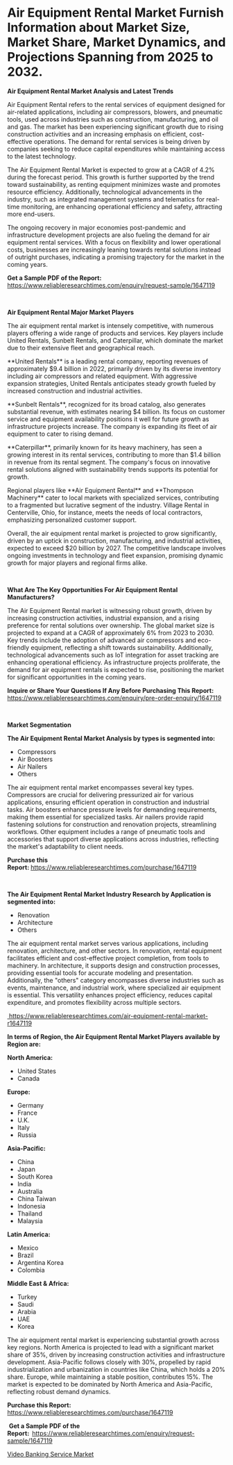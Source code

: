 <p><h1>Air Equipment Rental Market Furnish Information about Market Size, Market Share, Market Dynamics, and Projections Spanning from 2025 to 2032.</h1></p><p><strong>Air Equipment Rental Market Analysis and Latest Trends</strong></p>
<p><p>Air Equipment Rental refers to the rental services of equipment designed for air-related applications, including air compressors, blowers, and pneumatic tools, used across industries such as construction, manufacturing, and oil and gas. The market has been experiencing significant growth due to rising construction activities and an increasing emphasis on efficient, cost-effective operations. The demand for rental services is being driven by companies seeking to reduce capital expenditures while maintaining access to the latest technology.</p><p>The Air Equipment Rental Market is expected to grow at a CAGR of 4.2% during the forecast period. This growth is further supported by the trend toward sustainability, as renting equipment minimizes waste and promotes resource efficiency. Additionally, technological advancements in the industry, such as integrated management systems and telematics for real-time monitoring, are enhancing operational efficiency and safety, attracting more end-users.</p><p>The ongoing recovery in major economies post-pandemic and infrastructure development projects are also fueling the demand for air equipment rental services. With a focus on flexibility and lower operational costs, businesses are increasingly leaning towards rental solutions instead of outright purchases, indicating a promising trajectory for the market in the coming years.</p></p>
<p><strong>Get a Sample PDF of the Report:&nbsp;</strong> <a href="https://www.reliableresearchtimes.com/enquiry/request-sample/1647119?utm_campaign=2220&utm_medium=2&utm_source=Github&utm_content=ia&utm_term=10032025&utm_id=air-equipment-rental">https://www.reliableresearchtimes.com/enquiry/request-sample/1647119</a></p>
<p>&nbsp;</p>
<p><strong>Air Equipment Rental Major Market Players</strong></p>
<p><p>The air equipment rental market is intensely competitive, with numerous players offering a wide range of products and services. Key players include United Rentals, Sunbelt Rentals, and Caterpillar, which dominate the market due to their extensive fleet and geographical reach.</p><p>**United Rentals** is a leading rental company, reporting revenues of approximately $9.4 billion in 2022, primarily driven by its diverse inventory including air compressors and related equipment. With aggressive expansion strategies, United Rentals anticipates steady growth fueled by increased construction and industrial activities.</p><p>**Sunbelt Rentals**, recognized for its broad catalog, also generates substantial revenue, with estimates nearing $4 billion. Its focus on customer service and equipment availability positions it well for future growth as infrastructure projects increase. The company is expanding its fleet of air equipment to cater to rising demand.</p><p>**Caterpillar**, primarily known for its heavy machinery, has seen a growing interest in its rental services, contributing to more than $1.4 billion in revenue from its rental segment. The company's focus on innovative rental solutions aligned with sustainability trends supports its potential for growth.</p><p>Regional players like **Air Equipment Rental** and **Thompson Machinery** cater to local markets with specialized services, contributing to a fragmented but lucrative segment of the industry. Village Rental in Centerville, Ohio, for instance, meets the needs of local contractors, emphasizing personalized customer support.</p><p>Overall, the air equipment rental market is projected to grow significantly, driven by an uptick in construction, manufacturing, and industrial activities, expected to exceed $20 billion by 2027. The competitive landscape involves ongoing investments in technology and fleet expansion, promising dynamic growth for major players and regional firms alike.</p></p>
<p>&nbsp;</p>
<p><strong>What Are The Key Opportunities For Air Equipment Rental Manufacturers?</strong></p>
<p><p>The Air Equipment Rental market is witnessing robust growth, driven by increasing construction activities, industrial expansion, and a rising preference for rental solutions over ownership. The global market size is projected to expand at a CAGR of approximately 6% from 2023 to 2030. Key trends include the adoption of advanced air compressors and eco-friendly equipment, reflecting a shift towards sustainability. Additionally, technological advancements such as IoT integration for asset tracking are enhancing operational efficiency. As infrastructure projects proliferate, the demand for air equipment rentals is expected to rise, positioning the market for significant opportunities in the coming years.</p></p>
<p><strong>Inquire or Share Your Questions If Any Before Purchasing This Report:</strong> <a href="https://www.reliableresearchtimes.com/enquiry/pre-order-enquiry/1647119?utm_campaign=2220&utm_medium=2&utm_source=Github&utm_content=ia&utm_term=10032025&utm_id=air-equipment-rental">https://www.reliableresearchtimes.com/enquiry/pre-order-enquiry/1647119</a></p>
<p>&nbsp;</p>
<p><strong>Market Segmentation</strong></p>
<p><strong>The Air Equipment Rental Market Analysis by types is segmented into:</strong></p>
<p><ul><li>Compressors</li><li>Air Boosters</li><li>Air Nailers</li><li>Others</li></ul></p>
<p><p>The air equipment rental market encompasses several key types. Compressors are crucial for delivering pressurized air for various applications, ensuring efficient operation in construction and industrial tasks. Air boosters enhance pressure levels for demanding requirements, making them essential for specialized tasks. Air nailers provide rapid fastening solutions for construction and renovation projects, streamlining workflows. Other equipment includes a range of pneumatic tools and accessories that support diverse applications across industries, reflecting the market's adaptability to client needs.</p></p>
<p><strong>Purchase this Report:&nbsp;</strong><a href="https://www.reliableresearchtimes.com/purchase/1647119?utm_campaign=2220&utm_medium=2&utm_source=Github&utm_content=ia&utm_term=10032025&utm_id=air-equipment-rental">https://www.reliableresearchtimes.com/purchase/1647119</a></p>
<p>&nbsp;</p>
<p><strong>The Air Equipment Rental Market Industry Research by Application is segmented into:</strong></p>
<p><ul><li>Renovation</li><li>Architecture</li><li>Others</li></ul></p>
<p><p>The air equipment rental market serves various applications, including renovation, architecture, and other sectors. In renovation, rental equipment facilitates efficient and cost-effective project completion, from tools to machinery. In architecture, it supports design and construction processes, providing essential tools for accurate modeling and presentation. Additionally, the "others" category encompasses diverse industries such as events, maintenance, and industrial work, where specialized air equipment is essential. This versatility enhances project efficiency, reduces capital expenditure, and promotes flexibility across multiple sectors.</p></p>
<p><a href="https://www.reliableresearchtimes.com/air-equipment-rental-market-r1647119?utm_campaign=2220&utm_medium=2&utm_source=Github&utm_content=ia&utm_term=10032025&utm_id=air-equipment-rental">&nbsp;https://www.reliableresearchtimes.com/air-equipment-rental-market-r1647119</a></p>
<p><strong>In terms of Region, the Air Equipment Rental Market Players available by Region are:</strong></p>
<p>
    <p> <strong> North America: </strong>
        <ul>
            <li>United States</li>
            <li>Canada</li>
        </ul>
        </p> 
    <p> <strong> Europe: </strong>
        <ul>
            <li>Germany</li>
            <li>France</li>
            <li>U.K.</li>
            <li>Italy</li>
            <li>Russia</li>
        </ul>
        </p> 
    <p> <strong> Asia-Pacific: </strong>
        <ul>
            <li>China</li>
            <li>Japan</li>
            <li>South Korea</li>
            <li>India</li>
            <li>Australia</li>
            <li>China Taiwan</li>
            <li>Indonesia</li>
            <li>Thailand</li>
            <li>Malaysia</li>
        </ul>
        </p> 
    <p> <strong> Latin America: </strong>
        <ul>
            <li>Mexico</li>
            <li>Brazil</li>
            <li>Argentina Korea</li>
            <li>Colombia</li>
        </ul>
        </p> 
    <p> <strong> Middle East & Africa: </strong>
        <ul>
            <li>Turkey</li>
            <li>Saudi</li>
            <li>Arabia</li>
            <li>UAE</li>
            <li>Korea</li>
        </ul>
    </p>
    </p>
<p><p>The air equipment rental market is experiencing substantial growth across key regions. North America is projected to lead with a significant market share of 35%, driven by increasing construction activities and infrastructure development. Asia-Pacific follows closely with 30%, propelled by rapid industrialization and urbanization in countries like China, which holds a 20% share. Europe, while maintaining a stable position, contributes 15%. The market is expected to be dominated by North America and Asia-Pacific, reflecting robust demand dynamics.</p></p>
<p><strong>Purchase this Report: </strong><a href="https://www.reliableresearchtimes.com/purchase/1647119?utm_campaign=2220&utm_medium=2&utm_source=Github&utm_content=ia&utm_term=10032025&utm_id=air-equipment-rental">https://www.reliableresearchtimes.com/purchase/1647119</a></p>
<p>&nbsp;<strong>Get a Sample PDF of the Report:&nbsp;&nbsp;</strong><a href="https://www.reliableresearchtimes.com/enquiry/request-sample/1647119?utm_campaign=2220&utm_medium=2&utm_source=Github&utm_content=ia&utm_term=10032025&utm_id=air-equipment-rental">https://www.reliableresearchtimes.com/enquiry/request-sample/1647119</a></p>
<p><strong></strong></p>
<p><p><a href="https://github.com/jerhoskinson197676/Market-Research-Report-List-1/blob/main/video-banking-service-market.md?utm_campaign=2220&utm_medium=2&utm_source=Github&utm_content=ia&utm_term=10032025&utm_id=air-equipment-rental">Video Banking Service Market</a></p></p>
